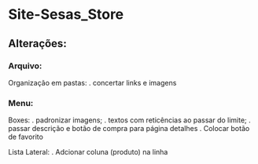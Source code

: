 # Site-Sesas_Store

## Alterações:

### Arquivo:

Organização em pastas: 
. concertar links e imagens

### Menu:

Boxes: 
. padronizar imagens;
. textos com reticências ao passar do limite;
. passar descrição e botão de compra para página detalhes
. Colocar botão de favorito

Lista Lateral:
. Adcionar coluna (produto) na linha